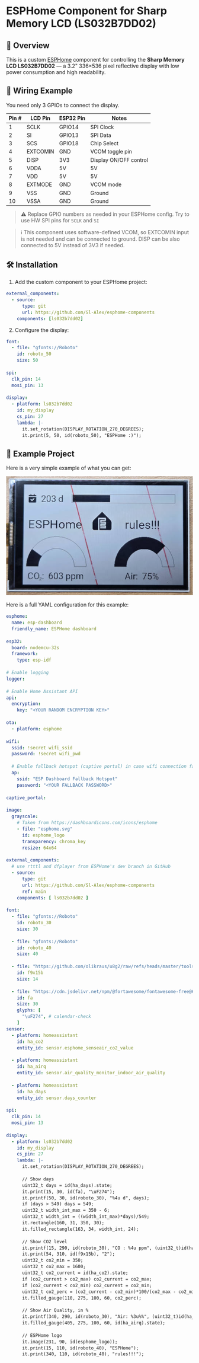 # ESPHome Component for Sharp Memory LCD (LS032B7DD02)

## 📌 Overview

This is a custom [ESPHome](https://esphome.io/) component for controlling the **Sharp Memory LCD LS032B7DD02** — a 3.2" 336×536 pixel reflective display with low power consumption and high readability.

## 🔌 Wiring Example

You need only 3 GPIOs to connect the display.

| Pin # | LCD Pin  | ESP32 Pin | Notes                   |
|-------| ---------|-----------|-------------------------|
|   1   | SCLK     | GPIO14    | SPI Clock               |
|   2   | SI       | GPIO13    | SPI Data                |
|   3   | SCS      | GPIO18    | Chip Select             |
|   4   | EXTCOMIN | GND       | VCOM toggle pin         |
|   5   | DISP     | 3V3       | Display ON/OFF control  |
|   6   | VDDA     | 5V        | 5V                      |
|   7   | VDD      | 5V        | 5V                      |
|   8   | EXTMODE  | GND       | VCOM mode               |
|   9   | VSS      | GND       | Ground                  |
|  10   | VSSA     | GND       | Ground                  |

> ⚠️ Replace GPIO numbers as needed in your ESPHome config. Try to use HW SPI pins for `SCLK` and `SI`

> ℹ️ This component uses software-defined VCOM, so EXTCOMIN input is not needed and can be connected to ground. DISP can be also connected to 5V instead of 3V3 if needed.

## 🛠️ Installation

1. Add the custom component to your ESPHome project:

```yaml
external_components:
  - source:
      type: git
      url: https://github.com/Sl-Alex/esphome-components
    components: [ls032b7dd02]
```

2. Configure the display:

```yaml
font:
  - file: "gfonts://Roboto"
    id: roboto_50
    size: 50

spi:
  clk_pin: 14
  mosi_pin: 13

display:
  - platform: ls032b7dd02
    id: my_display
    cs_pin: 27
    lambda: |-
      it.set_rotation(DISPLAY_ROTATION_270_DEGREES);
      it.print(5, 50, id(roboto_50), "ESPHome :)");
```

## 🧪 Example Project

Here is a very simple example of what you can get:

![Example YAML configuration](example.jpg "Example YAML configuration")

Here is a full YAML configuration for this example:

```yaml
esphome:
  name: esp-dashboard
  friendly_name: ESPHome dashboard

esp32:
  board: nodemcu-32s
  framework:
    type: esp-idf

# Enable logging
logger:

# Enable Home Assistant API
api:
  encryption:
    key: "<YOUR RANDOM ENCRYPTION KEY>"

ota:
  - platform: esphome

wifi:
  ssid: !secret wifi_ssid
  password: !secret wifi_pwd

  # Enable fallback hotspot (captive portal) in case wifi connection fails
  ap:
    ssid: "ESP Dashboard Fallback Hotspot"
    password: "<YOUR FALLBACK PASSWORD>"

captive_portal:

image:
  grayscale:
    # Taken from https://dashboardicons.com/icons/esphome
    - file: "esphome.svg"
      id: esphome_logo
      transparency: chroma_key
      resize: 64x64

external_components:
  # use rtttl and dfplayer from ESPHome's dev branch in GitHub
  - source:
      type: git
      url: https://github.com/Sl-Alex/esphome-components
      ref: main
    components: [ ls032b7dd02 ]

font:
  - file: "gfonts://Roboto"
    id: roboto_30
    size: 30

  - file: "gfonts://Roboto"
    id: roboto_40
    size: 40

  - file: "https://github.com/olikraus/u8g2/raw/refs/heads/master/tools/font/bdf/9x15B.bdf"
    id: f9x15b
    size: 14

  - file: "https://cdn.jsdelivr.net/npm/@fortawesome/fontawesome-free@6.6.0/webfonts/fa-solid-900.ttf"
    id: fa
    size: 30
    glyphs: [
      "\uF274", # calendar-check
    ]
sensor:
  - platform: homeassistant
    id: ha_co2
    entity_id: sensor.esphome_senseair_co2_value

  - platform: homeassistant
    id: ha_airq
    entity_id: sensor.air_quality_monitor_indoor_air_quality
  
  - platform: homeassistant
    id: ha_days
    entity_id: sensor.days_counter

spi:
  clk_pin: 14
  mosi_pin: 13

display:
  - platform: ls032b7dd02
    id: my_display
    cs_pin: 27
    lambda: |-
      it.set_rotation(DISPLAY_ROTATION_270_DEGREES);

      // Show days
      uint32_t days = id(ha_days).state;
      it.print(15, 30, id(fa), "\uF274");
      it.printf(50, 30, id(roboto_30), "%4u d", days);
      if (days > 549) days = 549;
      uint32_t width_int_max = 350 - 6;
      uint32_t width_int = ((width_int_max)*days)/549;
      it.rectangle(160, 31, 350, 30);
      it.filled_rectangle(163, 34, width_int, 24);

      // Show CO2 level
      it.printf(15, 290, id(roboto_30), "CO : %4u ppm", (uint32_t)id(ha_co2).state);
      it.print(54, 310, id(f9x15b), "2");
      uint32_t co2_min = 350;
      uint32_t co2_max = 1600;
      uint32_t co2_current = id(ha_co2).state;
      if (co2_current > co2_max) co2_current = co2_max;
      if (co2_current < co2_min) co2_current = co2_min;
      uint32_t co2_perc = (co2_current - co2_min)*100/(co2_max - co2_min);
      it.filled_gauge(110, 275, 100, 60, co2_perc);

      // Show Air Quality, in %
      it.printf(340, 290, id(roboto_30), "Air: %3u%%", (uint32_t)id(ha_airq).state);
      it.filled_gauge(405, 275, 100, 60, id(ha_airq).state);

      // ESPHome logo
      it.image(231, 90, id(esphome_logo));
      it.print(15, 110, id(roboto_40), "ESPHome");
      it.print(340, 110, id(roboto_40), "rules!!!");
```